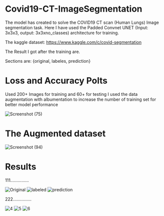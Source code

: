 # Covid19-CT-ImageSegmentation

The model has created to solve the COVID19 CT scan (Human Lungs) Image segmentation task. Here I have used the Padded Convnet UNET (Input: 3x3x3, output: 3x3xno_classes) architecture for training.

The kaggle dataset: https://www.kaggle.com/c/covid-segmentation

The Result I got after the training are.

Sections are: {original, labeles, prediction}

# Loss and Accuracy Polts 

Used 200+ Images for training and 60+ for testing 
I used the data augmentation with albumentation to increase the number of training set for better model performance

![Screenshot (75)](https://github.com/user-attachments/assets/457e18cd-a5e2-4ba7-99cf-ca9c8834adb1)

# The Augmented dataset 

![Screenshot (94)](https://github.com/user-attachments/assets/ef9f2f2a-bd13-4b75-93f1-8d706da1b68e)

# Results
111...............

![Original](https://user-images.githubusercontent.com/75822824/149130504-bb95baca-843c-49e4-b0e0-d6a36dd302cc.png)
![labeled](https://user-images.githubusercontent.com/75822824/149130506-66ef808f-3666-40f8-a5df-7061a6c199ed.png)
![prediction](https://user-images.githubusercontent.com/75822824/149130509-64c2430b-26aa-4003-b0bd-4b5d40c9d9e4.png)

222...............

![4](https://user-images.githubusercontent.com/75822824/149133795-5b1ae6a2-61f3-48a5-b34b-2543d2413ea4.png)
![5](https://user-images.githubusercontent.com/75822824/149133807-bc6fba3b-fc07-4537-afb3-9c645bda2bde.png)
![6](https://user-images.githubusercontent.com/75822824/149133817-b3d5cbad-b313-44ac-82ba-d8b7a55f372b.png)
